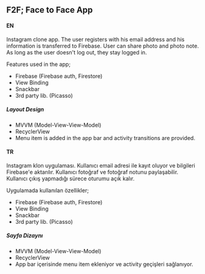 
## F2F; Face to Face App

#### EN


Instagram clone app. The user registers with his email address and his information is transferred to Firebase. User can share photo and photo note. As long as the user doesn't log out, they stay logged in.

Features used in the app;

- Firebase (Firebase auth, Firestore)
- View Binding
- Snackbar
- 3rd party lib. (Picasso) 

##### Layout Design
- MVVM (Model-View-View-Model)
- RecyclerView
- Menu item is added in the app bar and activity transitions are provided.


#### TR


Instagram klon uygulaması. Kullanıcı email adresi ile kayıt oluyor ve bilgileri Firebase'e aktarılır. Kullanıcı fotoğraf ve fotoğraf notunu paylaşabilir. Kullanıcı çıkış yapmadığı sürece oturumu açık kalır. 

Uygulamada kullanılan özellikler;

- Firebase (Firebase auth, Firestore)
- View Binding
- Snackbar
- 3rd party lib. (Picasso) 


##### Sayfa Dizaynı
- MVVM (Model-View-View-Model)
- RecyclerView
- App bar içerisinde menu item ekleniyor ve activity geçişleri sağlanıyor.




